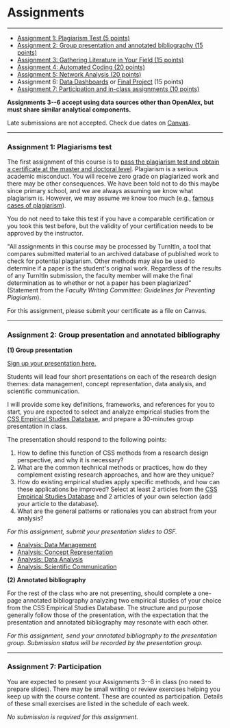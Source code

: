 # Assignments

---

- [Assignment 1: Plagiarism Test (5 points)](#assignment-1-plagiarisms-test)
- [Assignment 2: Group presentation and annotated bibliography (15 points)](#assignment-2-group-presentation-and-annotated-bibliography)
- [Assignment 3: Gathering Literature in Your Field (15 points)](https://osf.io/rbtw8/)
- [Assignment 4: Automated Coding (20 points)](https://osf.io/5qk6s/)
- [Assignment 5: Network Analysis (20 points)](https://osf.io/ycj26/)
- Assignment 6: [Data Dashboards](https://osf.io/cu7r3/) or [Final Project](/assets/css_final_template.pdf) (15 points)
- [Assignment 7: Participation and in-class assignments (10 points)](#assignment-7-participation)

**Assignments 3--6 accept using data sources other than OpenAlex, but must share similar analytical components.**

Late submissions are not accepted. Check due dates on [Canvas](https://utexas.instructure.com/courses/1409307/assignments).

---

### Assignment 1: Plagiarisms test

The first assignment of this course is to [pass the plagiarism test and obtain a certificate at the master and doctoral level](https://plagiarism.iu.edu/index.html). Plagiarism is a serious academic misconduct. You will receive zero grade on plagiarized work and there may be other consequences. We have been told not to do this maybe since primary school, and we are always assuming we know what plagiarism is. However, we may assume we know too much (e.g., [famous cases of plagiarism](https://www.google.com/search?q=famous+cases+of+plagiarism)).

You do not need to take this test if you have a comparable certification or you took this test before, but the validity of your certification needs to be approved by the instructor.

"All assignments in this course may be processed by TurnItIn, a tool that compares submitted material to an archived database of published work to check for potential plagiarism. Other methods may also be used to determine if a paper is the student's original work. Regardless of the results of any TurnItIn submission, the faculty member will make the final determination as to whether or not a paper has been plagiarized" (Statement from the _Faculty Writing Committee: Guidelines for Preventing Plagiarism_).

For this assignment, please submit your certificate as a file on Canvas.

---

### Assignment 2: Group presentation and annotated bibliography

**(1) Group presentation**

[Sign up your presentation here.](https://docs.google.com/spreadsheets/d/1JNRbnHA-lsQPbgufdggZegXgCYO6Lj9qyyQb8dcpJO4/edit?gid=1658895974#gid=1658895974)

Students will lead four short presentations on each of the research design themes: data management, concept representation, data analysis, and scientific communication.

I will provide some key definitions, frameworks, and references for you to start, you are expected to select and analyze empirical studies from the [CSS Empirical Studies Database](https://utexas.instructure.com/courses/1409307), and prepare a 30-minutes group presentation in class.

The presentation should respond to the following points:

1. How to define this function of CSS methods from a research design perspective, and why it is necessary?
2. What are the common technical methods or practices, how do they complement existing research approaches, and how are they unique?
3. How do existing empirical studies apply specific methods, and how can these applications be improved? Select at least 2 articles from the [CSS Empirical Studies Database](https://utexas.instructure.com/courses/1409307) and 2 articles of your own selection (add your article to the database).
4. What are the general patterns or rationales you can abstract from your analysis?

_For this assignment, submit your presentation slides to OSF._

- [Analysis: Data Management](https://osf.io/srxa8/)
- [Analysis: Concept Representation](https://osf.io/dafbm/)
- [Analysis: Data Analysis](https://osf.io/53jc6/)
- [Analysis: Scientific Communication](https://osf.io/6cqth/)

**(2) Annotated bibliography**

For the rest of the class who are not presenting, should complete a one-page annotated bibliography analyzing two empirical studies of your choice from the CSS Empirical Studies Database. The structure and purpose generally follow those of the presentation, with the expectation that the presentation and annotated bibliography may resonate with each other.

_For this assignment, send your annotated bibliography to the presentation group._
_Submission status will be recorded by the presentation group._

---

### Assignment 7: Participation

You are expected to present your Assignments 3--6 in class (no need to prepare slides). There may be small writing or review exercises helping you keep up with the course content. These are counted as participation. Details of these small exercises are listed in the schedule of each week.

_No submission is required for this assignment._

